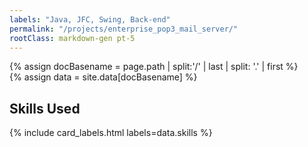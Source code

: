 ```yaml
---
labels: "Java, JFC, Swing, Back-end"
permalink: "/projects/enterprise_pop3_mail_server/"
rootClass: markdown-gen pt-5   
---
```


{% assign docBasename = page.path | split:'/' | last | split: '.' | first %}          
{% assign data = site.data[docBasename] %}

## Skills Used

{% include card_labels.html labels=data.skills %}